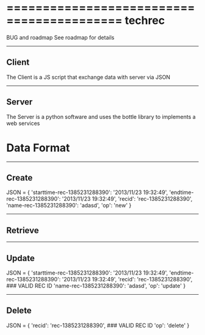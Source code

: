 ==========================================
    techrec
==========================================

BUG and roadmap
See roadmap for details

--------
 Client
--------

The Client is a JS script that exchange data with server via JSON

--------
 Server
--------

The Server is a python software and uses the bottle library to implements a web 
services 


Data Format
===================================

--------
 Create 
--------
JSON = {
        'starttime-rec-1385231288390': '2013/11/23 19:32:49', 
        'endtime-rec-1385231288390': '2013/11/23 19:32:49', 
        'recid': 'rec-1385231288390', 
        'name-rec-1385231288390': 'adasd',
        'op': 'new'
        }

--------
Retrieve
--------


--------
 Update
-------- 

JSON = {
        'starttime-rec-1385231288390': '2013/11/23 19:32:49', 
        'endtime-rec-1385231288390': '2013/11/23 19:32:49', 
        'recid': 'rec-1385231288390', ### VALID REC ID 
        'name-rec-1385231288390': 'adasd',
        'op': 'update'
        }
        
--------
 Delete
--------
JSON = {
        'recid': 'rec-1385231288390', ### VALID REC ID 
        'op': 'delete'
        }




